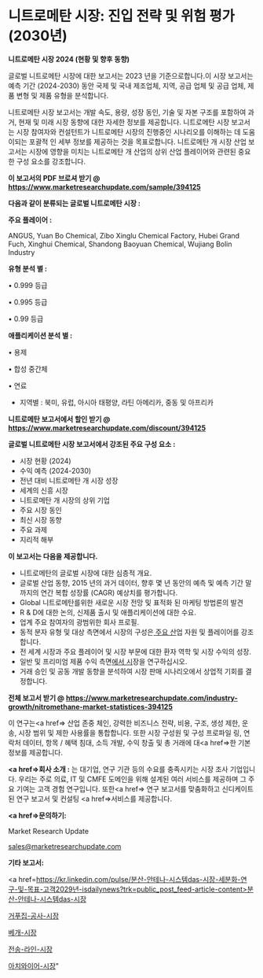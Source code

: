 # 니트로메탄 시장: 진입 전략 및 위험 평가(2030년)

<strong>니트로메탄 시장 2024 (현황 및 향후 동향)</strong>

글로벌 니트로메탄 시장에 대한 보고서는 2023 년을 기준으로합니다.이 시장 보고서는 예측 기간 (2024-2030) 동안 국제 및 국내 제조업체, 지역, 공급 업체 및 공급 업체, 제품 변형 및 제품 유형을 분석합니다.

니트로메탄 시장 보고서는 개발 속도, 용량, 성장 동인, 기술 및 자본 구조를 포함하여 과거, 현재 및 미래 시장 동향에 대한 자세한 정보를 제공합니다. 니트로메탄 시장 보고서는 시장 참여자와 컨설턴트가 니트로메탄 시장의 진행중인 시나리오를 이해하는 데 도움이되는 포괄적 인 세부 정보를 제공하는 것을 목표로합니다. 니트로메탄 개 시장 산업 보고서는 시장에 영향을 미치는 니트로메탄 개 산업의 상위 산업 플레이어와 관련된 중요한 구성 요소를 강조합니다.



<strong>이 보고서의 PDF 브로셔 받기 @ <a href=https://www.marketresearchupdate.com/sample/394125>https://www.marketresearchupdate.com/sample/394125</a></strong>



<strong>다음과 같이 분류되는 글로벌 니트로메탄 시장 :</strong>



<strong>주요 플레이어 :</strong>

ANGUS, Yuan Bo Chemical, Zibo Xinglu Chemical Factory, Hubei Grand Fuch, Xinghui Chemical, Shandong Baoyuan Chemical, Wujiang Bolin Industry



<strong>유형 분석 별 :</strong>

• 0.999 등급

• 0.995 등급

• 0.99 등급



<strong>애플리케이션 분석 별 :</strong>

• 용제

• 합성 중간체

• 연료

<ul>
  <li>지역별 : 북미, 유럽, 아시아 태평양, 라틴 아메리카, 중동 및 아프리카</li>
</ul>


<strong>니트로메탄 보고서에서 할인 받기 @ <a href=https://www.marketresearchupdate.com/discount/394125>https://www.marketresearchupdate.com/discount/394125</a></strong>



<strong>글로벌 니트로메탄 시장 보고서에서 강조된 주요 구성 요소 :</strong>
<ul>
  <li>시장 현황 (2024)</li>
  <li>수익 예측 (2024-2030)</li>
  <li>전년 대비 니트로메탄 개 시장 성장</li>
  <li>세계의 신흥 시장</li>
  <li>니트로메탄 개 시장의 상위 기업</li>
  <li>주요 시장 동인</li>
  <li>최신 시장 동향</li>
  <li>주요 과제</li>
  <li>지리적 해부</li>
</ul>


<strong>이 보고서는 다음을 제공합니다.</strong>
<ul>
  <li>니트로메탄의 글로벌 시장에 대한 심층적 개요.</li>
  <li>글로벌 산업 동향, 2015 년의 과거 데이터, 향후 몇 년 동안의 예측 및 예측 기간 말까지의 연간 복합 성장률 (CAGR) 예상치를 평가합니다.</li>
  <li>Global 니트로메탄를위한 새로운 시장 전망 및 표적화 된 마케팅 방법론의 발견</li>
  <li>R &amp; D에 대한 논의, 신제품 출시 및 애플리케이션에 대한 수요.</li>
  <li>업계 주요 참여자의 광범위한 회사 프로필.</li>
  <li>동적 분자 유형 및 대상 측면에서 시장의 구성은<a href=> 주요 산</a>업 자원 및 플레이어를 강조합니다.</li>
  <li>전 세계 시장과 주요 플레이어 및 시장 부문에 대한 환자 역학 및 시장 수익의 성장.</li>
  <li>일반 및 프리미엄 제품 수익 측면<a href=>에서 시</a>장을 연구하십시오.</li>
  <li>거래 승인 및 공동 개발 동향을 분석하여 시장 판매 시나리오에서 상업적 기회를 결정합니다.</li>
</ul>



<strong>전체 보고서 받기 @ <a href=https://www.marketresearchupdate.com/industry-growth/nitromethane-market-statistices-394125>https://www.marketresearchupdate.com/industry-growth/nitromethane-market-statistices-394125</a></strong>

이 연구는<a href=> 산업 존중</a> 체인, 강력한 비즈니스 전략, 비용, 구조, 생성 제한, 운송, 시장 범위 및 제한 사용률을 통합합니다. 또한 시장 구성원 및 구성 프로파일 링, 연락처 데이터, 항목 / 혜택 침대, 소득 개발, 수익 창출 및 총 거래에 대<a href=>한 기본 </a>정보를 제공합니다.



<strong><a href=>회사 소</a>개 :</strong>
는 대기업, 연구 기관 등의 수요를 충족시키는 시장 조사 기업입니다. 우리는 주로 의료, IT 및 CMFE 도메인을 위해 설계된 여러 서비스를 제공하며 그 주요 기여는 고객 경험 연구입니다. 또한<a href=> 연구 보</a>고서를 맞춤화하고 신디케이트 된 연구 보고서 및 컨설팅 <a href=>서비스</a>를 제공합니다.



<strong><a href=>문의하기:</a></strong>

Market Research Update

sales@marketresearchupdate.com



<strong>기타 보고서:</strong>

<a href=https://kr.linkedin.com/pulse/분산-안테나-시스템das-시장-세분화-연구-및-목표-고객2029년-isdailynews?trk=public_post_feed-article-content>분산-안테나-시스템das-시장</a>

<a href=https://www.linkedin.com/pulse/거푸집-공사-시장-세분화-연구-및-목표-고객2029년-analytics-alchemy-360-analysis/>거푸집-공사-시장</a>

<a href=https://www.linkedin.com/pulse/베개-시장-경쟁-분석-및-성장-잠재력-2029-consumer-connection-chronicles-24--jqztf/>베개-시장</a>

<a href=https://www.linkedin.com/pulse/전송-라인-시장-현재-및-미래-성장-2029-consumer-connection-compendium-ana-qi7of/>전송-라인-시장</a>

<a href=https://www.linkedin.com/pulse/아치와이어-시장-현재-및-미래-성장-2030-trendsetters-talk-360-analysis-dftlf/>아치와이어-시장</a>"
